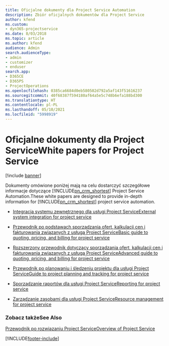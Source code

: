 ```yaml
---
title: Oficjalne dokumenty dla Project Service Automation
description: Zbiór oficjalnych dokumentów dla Project Service
author: kfend
ms.custom:
- dyn365-projectservice
ms.date: 8/03/2018
ms.topic: article
ms.author: kfend
audience: Admin
search.audienceType:
- admin
- customizer
- enduser
search.app:
- D365CE
- D365PS
- ProjectOperations
ms.openlocfilehash: 0385ca6684d0eb580502d792a5af143f51616237
ms.sourcegitcommit: 40f68387f594180af64a5e5c748b6efa188bd300
ms.translationtype: HT
ms.contentlocale: pl-PL
ms.lasthandoff: 05/10/2021
ms.locfileid: "5998919"
---
```

# <a name="white-papers-for-project-service"></a><span data-ttu-id="99a4f-103">Oficjalne dokumenty dla Project Service</span><span class="sxs-lookup"><span data-stu-id="99a4f-103">White papers for Project Service</span></span>

[!include [banner](../includes/psa-now-project-operations.md)]

<span data-ttu-id="99a4f-104">Dokumenty omówione poniżej mają na celu dostarczyć szczegółowe informacje dotyczące [!INCLUDE[pn_crm_shortest](../includes/pn-crm-shortest.md)] Project Service Automation.</span><span class="sxs-lookup"><span data-stu-id="99a4f-104">These white papers are designed to provide in-depth information for [!INCLUDE[pn_crm_shortest](../includes/pn-crm-shortest.md)] project service automation.</span></span>

-   [<span data-ttu-id="99a4f-105">Integracja systemu zewnętrznego dla usługi Project Service</span><span class="sxs-lookup"><span data-stu-id="99a4f-105">External system integration for project service</span></span>](https://go.microsoft.com/fwlink/?LinkId=825445)

-   [<span data-ttu-id="99a4f-106">Przewodnik po podstawach sporządzania ofert, kalkulacji cen i fakturowania związanych z usługą Project Service</span><span class="sxs-lookup"><span data-stu-id="99a4f-106">Basic guide to quoting, pricing, and billing for project service</span></span>](https://go.microsoft.com/fwlink/?LinkId=825241)

-   [<span data-ttu-id="99a4f-107">Rozszerzony przewodnik dotyczący sporządzania ofert, kalkulacji cen i fakturowania związanych z usługą Project Service</span><span class="sxs-lookup"><span data-stu-id="99a4f-107">Advanced guide to quoting, pricing, and billing for project service</span></span>](https://go.microsoft.com/fwlink/?LinkId=825242)

-   [<span data-ttu-id="99a4f-108">Przewodnik po planowaniu i śledzeniu projektu dla usługi Project Service</span><span class="sxs-lookup"><span data-stu-id="99a4f-108">Guide to project planning and tracking for project service</span></span>](https://go.microsoft.com/fwlink/?LinkId=825243)

-   [<span data-ttu-id="99a4f-109">Sporządzanie raportów dla usługi Project Service</span><span class="sxs-lookup"><span data-stu-id="99a4f-109">Reporting for project service</span></span>](https://go.microsoft.com/fwlink/?LinkId=825446)

-   [<span data-ttu-id="99a4f-110">Zarządzanie zasobami dla usługi Project Service</span><span class="sxs-lookup"><span data-stu-id="99a4f-110">Resource management for project service</span></span>](https://go.microsoft.com/fwlink/?LinkId=825244)

### <a name="see-also"></a><span data-ttu-id="99a4f-111">Zobacz także</span><span class="sxs-lookup"><span data-stu-id="99a4f-111">See Also</span></span>
 [<span data-ttu-id="99a4f-112">Przewodnik po rozwiązaniu Project Service</span><span class="sxs-lookup"><span data-stu-id="99a4f-112">Overview of Project Service</span></span>](../psa/overview.md)


[!INCLUDE[footer-include](../includes/footer-banner.md)]